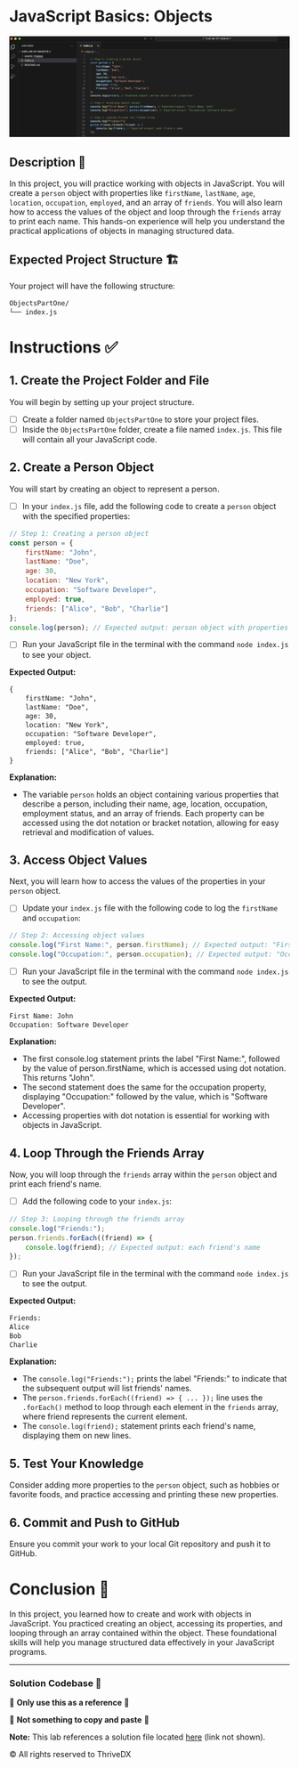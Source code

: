 
# JavaScript Basics: Objects
![Screenshot of the finished webpage](assets/images/complete.png)

## Description 📄
In this project, you will practice working with objects in JavaScript. You will create a `person` object with properties like `firstName`, `lastName`, `age`, `location`, `occupation`, `employed`, and an array of `friends`. You will also learn how to access the values of the object and loop through the `friends` array to print each name. This hands-on experience will help you understand the practical applications of objects in managing structured data.

## Expected Project Structure 🏗️
Your project will have the following structure:
```
ObjectsPartOne/
└── index.js
```

# Instructions ✅

## 1. **Create the Project Folder and File**
You will begin by setting up your project structure.

- [ ] Create a folder named `ObjectsPartOne` to store your project files.
- [ ] Inside the `ObjectsPartOne` folder, create a file named `index.js`. This file will contain all your JavaScript code.

## 2. **Create a Person Object**
You will start by creating an object to represent a person.

- [ ] In your `index.js` file, add the following code to create a `person` object with the specified properties:

```javascript
// Step 1: Creating a person object
const person = {
    firstName: "John",
    lastName: "Doe",
    age: 30,
    location: "New York",
    occupation: "Software Developer",
    employed: true,
    friends: ["Alice", "Bob", "Charlie"]
};
console.log(person); // Expected output: person object with properties
```

- [ ] Run your JavaScript file in the terminal with the command `node index.js` to see your object.

**Expected Output:**
```
{
    firstName: "John",
    lastName: "Doe",
    age: 30,
    location: "New York",
    occupation: "Software Developer",
    employed: true,
    friends: ["Alice", "Bob", "Charlie"]
}
```

**Explanation:**
- The variable `person` holds an object containing various properties that describe a person, including their name, age, location, occupation, employment status, and an array of friends. Each property can be accessed using the dot notation or bracket notation, allowing for easy retrieval and modification of values.

## 3. **Access Object Values**
Next, you will learn how to access the values of the properties in your `person` object.

- [ ] Update your `index.js` file with the following code to log the `firstName` and `occupation`:

```javascript
// Step 2: Accessing object values
console.log("First Name:", person.firstName); // Expected output: "First Name: John"
console.log("Occupation:", person.occupation); // Expected output: "Occupation: Software Developer"
```

- [ ] Run your JavaScript file in the terminal with the command `node index.js` to see the output.

**Expected Output:**
```
First Name: John
Occupation: Software Developer
```

**Explanation:**
- The first console.log statement prints the label "First Name:", followed by the value of person.firstName, which is accessed using dot notation. This returns "John".
- The second statement does the same for the occupation property, displaying "Occupation:" followed by the value, which is "Software Developer".
- Accessing properties with dot notation is essential for working with objects in JavaScript.

## 4. **Loop Through the Friends Array**
Now, you will loop through the `friends` array within the `person` object and print each friend's name.

- [ ] Add the following code to your `index.js`:

```javascript
// Step 3: Looping through the friends array
console.log("Friends:");
person.friends.forEach((friend) => {
    console.log(friend); // Expected output: each friend's name
});
```

- [ ] Run your JavaScript file in the terminal with the command `node index.js` to see the output.

**Expected Output:**
```
Friends:
Alice
Bob
Charlie
```

**Explanation:**
- The `console.log("Friends:");` prints the label "Friends:" to indicate that the subsequent output will list friends' names.
- The `person.friends.forEach((friend) => { ... });` line uses the `.forEach()` method to loop through each element in the `friends` array, where friend represents the current element.
- The `console.log(friend);` statement prints each friend's name, displaying them on new lines.

## 5. **Test Your Knowledge**
Consider adding more properties to the `person` object, such as hobbies or favorite foods, and practice accessing and printing these new properties.

## 6. **Commit and Push to GitHub**
Ensure you commit your work to your local Git repository and push it to GitHub.

# Conclusion 📄
In this project, you learned how to create and work with objects in JavaScript. You practiced creating an object, accessing its properties, and looping through an array contained within the object. These foundational skills will help you manage structured data effectively in your JavaScript programs.

---

### Solution Codebase 👀
🛑 **Only use this as a reference** 🛑

💾 **Not something to copy and paste** 💾

**Note:** This lab references a solution file located [here](https://github.com/HackerUSA-CE/aisd-jse-07-objects-1/tree/solution) (link not shown).




© All rights reserved to ThriveDX